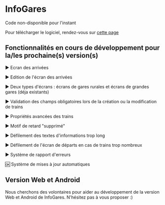 # InfoGares

Code non-disponible pour l'instant

Pour télécharger le logiciel, rendez-vous sur [cette page](https://github.com/Absolument-Oui/InfoGares/releases)

## Fonctionnalités en cours de développement pour la/les prochaine(s) version(s)

 ▶️ Ecran des arrivées
 
 ▶️ Edition de l'écran des arrivées
 
 ▶️ Deux types d'écrans : écrans de gares rurales et écrans de grandes gares (déja existants)
 
 ▶️ Validation des champs obligatoires lors de la création ou la modification de trains
 
 ▶️ Propriétés avancées des trains
 
 ▶️ Motif de retard "supprimé"
 
 ▶️ Défilement des textes d'informations trop long
 
 ▶️ Défilement de l'écran de départs en cas de trains trop nombreux
 
 ▶️ Système de rapport d'erreurs
 
 🆗 Système de mises à jour automatiques
 

## Version Web et Android

Nous cherchons des volontaires pour aider au développement de la version Web et Android de InfoGares. N'hésitez pas à vous proposer :)
